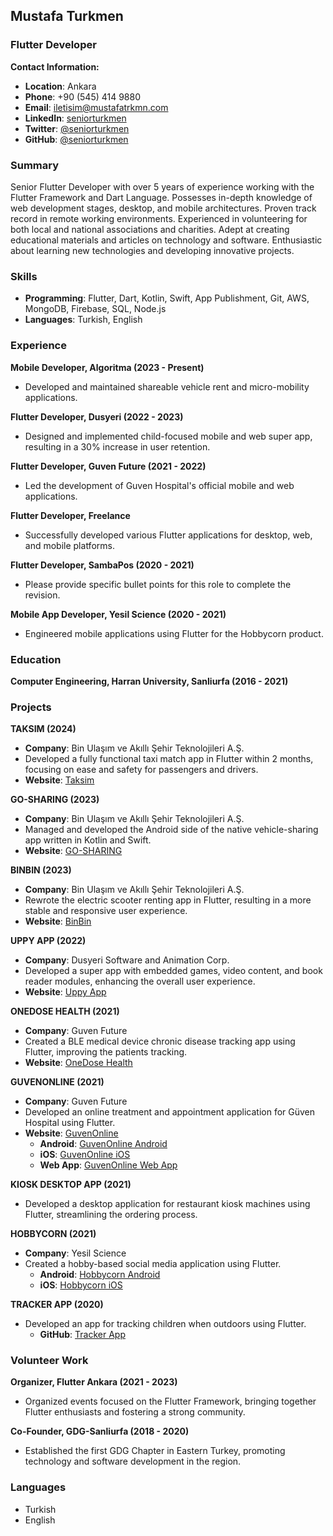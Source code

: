 ## Mustafa Turkmen
### Flutter Developer

**Contact Information:**
- **Location**: Ankara
- **Phone**: +90 (545) 414 9880
- **Email**: iletisim@mustafatrkmn.com
- **LinkedIn**: [seniorturkmen](https://linkedin.com/in/seniorturkmen)
- **Twitter**: [@seniorturkmen](https://twitter.com/seniorturkmen)
- **GitHub**: [@seniorturkmen](https://github.com/seniorturkmen)

### Summary
Senior Flutter Developer with over 5 years of experience working with the Flutter Framework and Dart Language. Possesses in-depth knowledge of web development stages, desktop, and mobile architectures. Proven track record in remote working environments. Experienced in volunteering for both local and national associations and charities. Adept at creating educational materials and articles on technology and software. Enthusiastic about learning new technologies and developing innovative projects.

### Skills
- **Programming**: Flutter, Dart, Kotlin, Swift, App Publishment, Git, AWS, MongoDB, Firebase, SQL, Node.js
- **Languages**: Turkish, English

### Experience

**Mobile Developer, Algoritma (2023 - Present)**
- Developed and maintained shareable vehicle rent and micro-mobility applications.

**Flutter Developer, Dusyeri (2022 - 2023)**
- Designed and implemented child-focused mobile and web super app, resulting in a 30% increase in user retention.

**Flutter Developer, Guven Future (2021 - 2022)**
- Led the development of Guven Hospital's official mobile and web applications.

**Flutter Developer, Freelance**
- Successfully developed various Flutter applications for desktop, web, and mobile platforms.

**Flutter Developer, SambaPos (2020 - 2021)**
- Please provide specific bullet points for this role to complete the revision.

**Mobile App Developer, Yesil Science (2020 - 2021)**
- Engineered mobile applications using Flutter for the Hobbycorn product.

### Education
**Computer Engineering, Harran University, Sanliurfa (2016 - 2021)**

### Projects

**TAKSIM (2024)**
- **Company**: Bin Ulaşım ve Akıllı Şehir Teknolojileri A.Ş.
- Developed a fully functional taxi match app in Flutter within 2 months, focusing on ease and safety for passengers and drivers.
- **Website**: [Taksim](https://taksim.digital)

**GO-SHARING (2023)**
- **Company**: Bin Ulaşım ve Akıllı Şehir Teknolojileri A.Ş.
- Managed and developed the Android side of the native vehicle-sharing app written in Kotlin and Swift.
- **Website**: [GO-SHARING](https://tr.go-sharing.com/en/)

**BINBIN (2023)**
- **Company**: Bin Ulaşım ve Akıllı Şehir Teknolojileri A.Ş.
- Rewrote the electric scooter renting app in Flutter, resulting in a more stable and responsive user experience.
- **Website**: [BinBin](https://www.binbin.tech)

**UPPY APP (2022)**
- **Company**: Dusyeri Software and Animation Corp.
- Developed a super app with embedded games, video content, and book reader modules, enhancing the overall user experience.
- **Website**: [Uppy App](https://uppyforkids.com/)

**ONEDOSE HEALTH (2021)**
- **Company**: Guven Future
- Created a BLE medical device chronic disease tracking app using Flutter, improving the patients tracking.
- **Website**: [OneDose Health](https://www.onedose.io/en/)

**GUVENONLINE (2021)**
- **Company**: Guven Future
- Developed an online treatment and appointment application for Güven Hospital using Flutter.
- **Website**: [GuvenOnline](https://www.guveninternational.com)
  - **Android**: [GuvenOnline Android](https://play.google.com/store/apps/details?id=com.guvenfuture.mobile&gl=TR)
  - **iOS**: [GuvenOnline iOS](https://apps.apple.com/tr/app/güven-online/id1528965803?l=tr)
  - **Web App**: [GuvenOnline Web App](https://online.guven.com.tr)

**KIOSK DESKTOP APP (2021)**
- Developed a desktop application for restaurant kiosk machines using Flutter, streamlining the ordering process.

**HOBBYCORN (2021)**
- **Company**: Yesil Science
- Created a hobby-based social media application using Flutter.
  - **Android**: [Hobbycorn Android](https://play.google.com/store/apps/details?id=com.yesilscience.hobbycorn)
  - **iOS**: [Hobbycorn iOS](https://apps.apple.com/tr/app/hobbycorn/id1537245676)

**TRACKER APP (2020)**
- Developed an app for tracking children when outdoors using Flutter.
  - **GitHub**: [Tracker App](https://github.com/SeniorTurkmen/Tracker)

### Volunteer Work

**Organizer, Flutter Ankara (2021 - 2023)**
- Organized events focused on the Flutter Framework, bringing together Flutter enthusiasts and fostering a strong community.

**Co-Founder, GDG-Sanliurfa (2018 - 2020)**
- Established the first GDG Chapter in Eastern Turkey, promoting technology and software development in the region.

### Languages
- Turkish
- English

